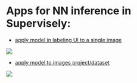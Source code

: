 # Apps for NN inference in Supervisely:

- [apply model in labeling UI to a single image](./annotation-tool/README.md)

<img src="https://i.imgur.com/AFv8KQa.png"/>

- [apply model to images project/dataset](./project-dataset/README.md)

<img src="https://i.imgur.com/sZHxHEW.png"/>
